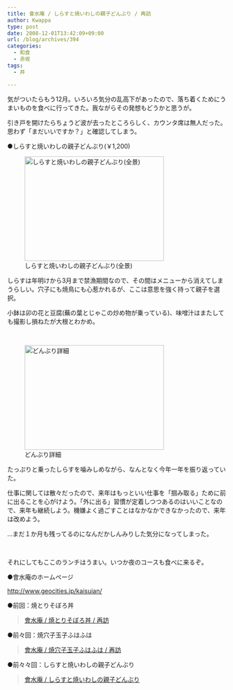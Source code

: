 ```yaml
---
title: 會水庵 / しらすと焼いわしの親子どんぶり / 再訪
author: Kwappa
type: post
date: 2008-12-01T13:42:09+09:00
url: /blog/archives/394
categories:
  - 和食
  - 赤坂
tags:
  - 丼

---
```

気がついたらもう12月。いろいろ気分の乱高下があったので、落ち着くためにうまいものを食べに行ってきた。我ながらその発想もどうかと思うが。
  
引き戸を開けたらちょうど波が去ったところらしく、カウンタ席は無人だった。思わず「まだいいですか？」と確認してしまう。
  
●しらすと焼いわしの親子どんぶり(￥1,200)
  
<figure id="attachment_395" aria-describedby="caption-attachment-395" style="width: 320px" class="wp-caption alignleft"><img class="size-medium wp-image-395" title="しらすと焼いわしの親子どんぶり(全景)" src="/blog/images/2008/12/08-12-01_13-42.jpg" alt="しらすと焼いわしの親子どんぶり(全景)" width="320" height="240" /><figcaption id="caption-attachment-395" class="wp-caption-text">しらすと焼いわしの親子どんぶり(全景)</figcaption></figure>
  
しらすは年明けから3月まで禁漁期間なので、その間はメニューから消えてしまうらしい。穴子にも焼鳥にも心惹かれるが、ここは意思を強く持って親子を選択。
  
小鉢は卯の花と豆腐(蕪の葉とじゃこの炒め物が乗っている)、味噌汁はまたしても撮影し損ねたが大根とわかめ。
  
<br style="clear:both" />
  
<figure id="attachment_396" aria-describedby="caption-attachment-396" style="width: 320px" class="wp-caption alignright"><img class="size-medium wp-image-396" title="どんぶり詳細" src="/blog/images/2008/12/08-12-01_13-43.jpg" alt="どんぶり詳細" width="320" height="240" /><figcaption id="caption-attachment-396" class="wp-caption-text">どんぶり詳細</figcaption></figure>
  
たっぷりと乗ったしらすを噛みしめながら、なんとなく今年一年を振り返っていた。
  
仕事に関しては散々だったので、来年はもっといい仕事を「掴み取る」ために前に出ることを心がけよう。「外に出る」習慣が定着しつつあるのはいいことなので、来年も継続しよう。機嫌よく過ごすことはなかなかできなかったので、来年は改めよう。
  
…まだ１か月も残ってるのになんだかしんみりした気分になってしまった。
  
<br style="clear:both" />
  
それにしてもここのランチはうまい。いつか夜のコースも食べに来るぞ。
  
●會水庵のホームページ
  
http://www.geocities.jp/kaisuian/
  
●前回：焼とりそぼろ丼

<blockquote class="wp-embedded-content" data-secret="lqkXRulMG1">
  <p>
    <a href="http://www.kwappa.net/blog/archives/277">會水庵 / 焼とりそぼろ丼 / 再訪</a>
  </p>
</blockquote>

<iframe title="&#8220;會水庵 / 焼とりそぼろ丼 / 再訪&#8221; &#8212; Kwappa談話室" class="wp-embedded-content" sandbox="allow-scripts" security="restricted" style="position: absolute; clip: rect(1px, 1px, 1px, 1px);" src="http://www.kwappa.net/blog/archives/277/embed#?secret=lqkXRulMG1" data-secret="lqkXRulMG1" width="580" height="327" frameborder="0" marginwidth="0" marginheight="0" scrolling="no"></iframe>
  
●前々回：焼穴子玉子ふはふは

<blockquote class="wp-embedded-content" data-secret="8mwYisGU15">
  <p>
    <a href="http://www.kwappa.net/blog/archives/85">會水庵 / 焼穴子玉子ふはふは / 再訪</a>
  </p>
</blockquote>

<iframe title="&#8220;會水庵 / 焼穴子玉子ふはふは / 再訪&#8221; &#8212; Kwappa談話室" class="wp-embedded-content" sandbox="allow-scripts" security="restricted" style="position: absolute; clip: rect(1px, 1px, 1px, 1px);" src="http://www.kwappa.net/blog/archives/85/embed#?secret=8mwYisGU15" data-secret="8mwYisGU15" width="580" height="327" frameborder="0" marginwidth="0" marginheight="0" scrolling="no"></iframe>
  
●前々々回：しらすと焼いわしの親子どんぶり

<blockquote class="wp-embedded-content" data-secret="nUuBCwXElF">
  <p>
    <a href="http://www.kwappa.net/blog/archives/84">會水庵 / しらすと焼いわしの親子どんぶり</a>
  </p>
</blockquote>

<iframe title="&#8220;會水庵 / しらすと焼いわしの親子どんぶり&#8221; &#8212; Kwappa談話室" class="wp-embedded-content" sandbox="allow-scripts" security="restricted" style="position: absolute; clip: rect(1px, 1px, 1px, 1px);" src="http://www.kwappa.net/blog/archives/84/embed#?secret=nUuBCwXElF" data-secret="nUuBCwXElF" width="580" height="327" frameborder="0" marginwidth="0" marginheight="0" scrolling="no"></iframe>
